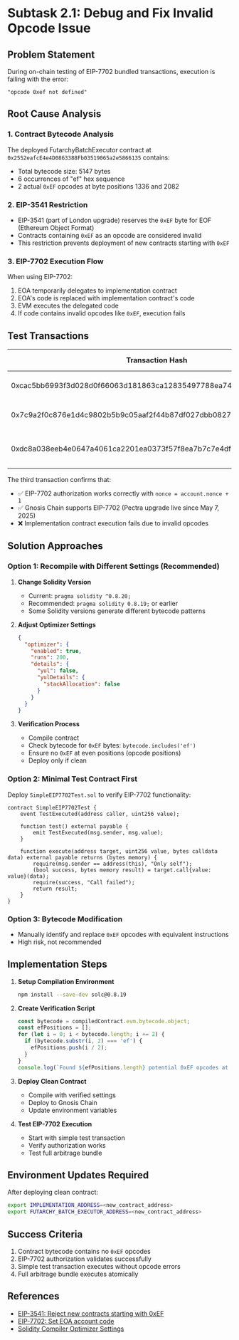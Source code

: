 # Subtask 2.1: Debug and Fix Invalid Opcode Issue

## Problem Statement

During on-chain testing of EIP-7702 bundled transactions, execution is failing with the error:
```
"opcode 0xef not defined"
```

## Root Cause Analysis

### 1. Contract Bytecode Analysis
The deployed FutarchyBatchExecutor contract at `0x2552eafcE4e4D0863388Fb03519065a2e5866135` contains:
- Total bytecode size: 5147 bytes
- 6 occurrences of "ef" hex sequence
- 2 actual `0xEF` opcodes at byte positions 1336 and 2082

### 2. EIP-3541 Restriction
- EIP-3541 (part of London upgrade) reserves the `0xEF` byte for EOF (Ethereum Object Format)
- Contracts containing `0xEF` as an opcode are considered invalid
- This restriction prevents deployment of new contracts starting with `0xEF`

### 3. EIP-7702 Execution Flow
When using EIP-7702:
1. EOA temporarily delegates to implementation contract
2. EOA's code is replaced with implementation contract's code
3. EVM executes the delegated code
4. If code contains invalid opcodes like `0xEF`, execution fails

## Test Transactions

| Transaction Hash | Authorization Status | Result |
|-----------------|---------------------|---------|
| 0xcac5bb6993f3d028d0f66063d181863ca12835497788ea74e10b6d379c8bdca5 | Invalid (nonce=2266) | Low gas usage (85,230) |
| 0x7c9a2f0c876e1d4c9802b5b9c05aaf2f44b87df027dbb08277e08be126ce1cf0 | Invalid (nonce=0) | Low gas usage (85,230) |
| 0xdc8a038eeb4e0647a4061ca2201ea0373f57f8ea7b7c7e4df9bc7ed206ab984a | Valid (nonce=2269) | Failed with high gas (474,257) |

The third transaction confirms that:
- ✅ EIP-7702 authorization works correctly with `nonce = account.nonce + 1`
- ✅ Gnosis Chain supports EIP-7702 (Pectra upgrade live since May 7, 2025)
- ❌ Implementation contract execution fails due to invalid opcodes

## Solution Approaches

### Option 1: Recompile with Different Settings (Recommended)
1. **Change Solidity Version**
   - Current: `pragma solidity ^0.8.20;`
   - Recommended: `pragma solidity 0.8.19;` or earlier
   - Some Solidity versions generate different bytecode patterns

2. **Adjust Optimizer Settings**
   ```json
   {
     "optimizer": {
       "enabled": true,
       "runs": 200,
       "details": {
         "yul": false,
         "yulDetails": {
           "stackAllocation": false
         }
       }
     }
   }
   ```

3. **Verification Process**
   - Compile contract
   - Check bytecode for `0xEF` bytes: `bytecode.includes('ef')`
   - Ensure no `0xEF` at even positions (opcode positions)
   - Deploy only if clean

### Option 2: Minimal Test Contract First
Deploy `SimpleEIP7702Test.sol` to verify EIP-7702 functionality:
```solidity
contract SimpleEIP7702Test {
    event TestExecuted(address caller, uint256 value);
    
    function test() external payable {
        emit TestExecuted(msg.sender, msg.value);
    }
    
    function execute(address target, uint256 value, bytes calldata data) external payable returns (bytes memory) {
        require(msg.sender == address(this), "Only self");
        (bool success, bytes memory result) = target.call{value: value}(data);
        require(success, "Call failed");
        return result;
    }
}
```

### Option 3: Bytecode Modification
- Manually identify and replace `0xEF` opcodes with equivalent instructions
- High risk, not recommended

## Implementation Steps

1. **Setup Compilation Environment**
   ```bash
   npm install --save-dev solc@0.8.19
   ```

2. **Create Verification Script**
   ```javascript
   const bytecode = compiledContract.evm.bytecode.object;
   const efPositions = [];
   for (let i = 0; i < bytecode.length; i += 2) {
     if (bytecode.substr(i, 2) === 'ef') {
       efPositions.push(i / 2);
     }
   }
   console.log(`Found ${efPositions.length} potential 0xEF opcodes at positions:`, efPositions);
   ```

3. **Deploy Clean Contract**
   - Compile with verified settings
   - Deploy to Gnosis Chain
   - Update environment variables

4. **Test EIP-7702 Execution**
   - Start with simple test transaction
   - Verify authorization works
   - Test full arbitrage bundle

## Environment Updates Required

After deploying clean contract:
```bash
export IMPLEMENTATION_ADDRESS=<new_contract_address>
export FUTARCHY_BATCH_EXECUTOR_ADDRESS=<new_contract_address>
```

## Success Criteria

1. Contract bytecode contains no `0xEF` opcodes
2. EIP-7702 authorization validates successfully
3. Simple test transaction executes without opcode errors
4. Full arbitrage bundle executes atomically

## References

- [EIP-3541: Reject new contracts starting with 0xEF](https://eips.ethereum.org/EIPS/eip-3541)
- [EIP-7702: Set EOA account code](https://eips.ethereum.org/EIPS/eip-7702)
- [Solidity Compiler Optimizer Settings](https://docs.soliditylang.org/en/latest/using-the-compiler.html#optimizer-options)